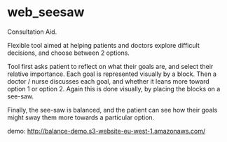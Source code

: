 # web_seesaw


Consultation Aid.

Flexible tool aimed at helping patients and doctors explore difficult decisions, and choose between 2 options. 

Tool first asks patient to reflect on what their goals are, and select their relative importance. Each goal is represented visually by a block. Then a doctor / nurse discusses each goal, and whether it leans more toward option 1 or option 2. Again this is done visually, by placing the blocks on a see-saw.

Finally, the see-saw is balanced, and the patient can see how their goals might sway them more towards a particular option.

demo:
http://balance-demo.s3-website-eu-west-1.amazonaws.com/
